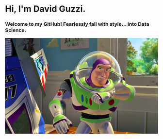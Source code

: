 # Hi, I'm David Guzzi.

### Welcome to my GitHub! Fearlessly fall with style… into **Data Science**.


![BL](https://github.com/DavidGuzzi/DavidGuzzi/blob/main/BL.jpg)
